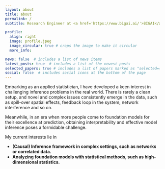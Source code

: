 ```yaml
---
layout: about
title: about
permalink: /
subtitle: Research Engineer at <a href='https://www.bigai.ai/'>BIGAI</a>. Previous <a href='https://twitter.com/pku1898?lang=en'>@PKU Math</a> <a href='https://stat.duke.edu/'>@Duke Stats</a> 

profile:
  align: right
  image: profile.jpeg
  image_circular: true # crops the image to make it circular
  more_info:

news: false  # includes a list of news items
latest_posts: true  # includes a list of the newest posts
selected_papers: true # includes a list of papers marked as "selected={true}"
social: false  # includes social icons at the bottom of the page
---
```



Embarking as an applied statistician, I have developed a keen interest in challenging inference problems in the real world. There is rarely a clean setup, and novel and complex issues consistently emerge in the data, such as spill-over spatial effects, feedback loop in the system, network interference and so on.

Meanwhile, in an era when more people come to foundation models for their excellence at prediction, obtaining interpretability and effective model inference poses a formidable challenge.

My current interests lie in
- **(Causal) Inference framework in complex settings, such as networks or correlated data.**
- **Analyzing foundation models with statistical methods, such as high-dimensional statistics.**
